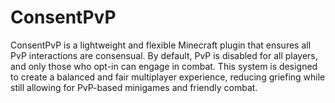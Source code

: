 # ConsentPvP
ConsentPvP is a lightweight and flexible Minecraft plugin that ensures all PvP interactions are consensual. By default, PvP is disabled for all players, and only those who opt-in can engage in combat. This system is designed to create a balanced and fair multiplayer experience, reducing griefing while still allowing for PvP-based minigames and friendly combat.
